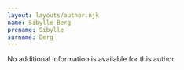 ```yaml
---
layout: layouts/author.njk
name: Sibylle Berg
prename: Sibylle
surname: Berg
---
```

No additional information is available for this author.
